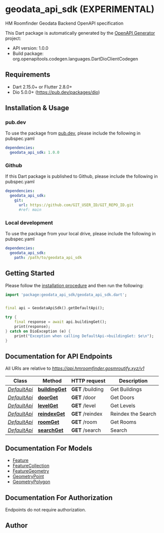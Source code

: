 # geodata_api_sdk (EXPERIMENTAL)
HM Roomfinder Geodata Backend OpenAPI specification

This Dart package is automatically generated by the [OpenAPI Generator](https://openapi-generator.tech) project:

- API version: 1.0.0
- Build package: org.openapitools.codegen.languages.DartDioClientCodegen

## Requirements

* Dart 2.15.0+ or Flutter 2.8.0+
* Dio 5.0.0+ (https://pub.dev/packages/dio)

## Installation & Usage

### pub.dev
To use the package from [pub.dev](https://pub.dev), please include the following in pubspec.yaml
```yaml
dependencies:
  geodata_api_sdk: 1.0.0
```

### Github
If this Dart package is published to Github, please include the following in pubspec.yaml
```yaml
dependencies:
  geodata_api_sdk:
    git:
      url: https://github.com/GIT_USER_ID/GIT_REPO_ID.git
      #ref: main
```

### Local development
To use the package from your local drive, please include the following in pubspec.yaml
```yaml
dependencies:
  geodata_api_sdk:
    path: /path/to/geodata_api_sdk
```

## Getting Started

Please follow the [installation procedure](#installation--usage) and then run the following:

```dart
import 'package:geodata_api_sdk/geodata_api_sdk.dart';


final api = GeodataApiSdk().getDefaultApi();

try {
    final response = await api.buildingGet();
    print(response);
} catch on DioException (e) {
    print("Exception when calling DefaultApi->buildingGet: $e\n");
}

```

## Documentation for API Endpoints

All URIs are relative to *https://api.hmroomfinder.gosmroutify.xyz/v1*

Class | Method | HTTP request | Description
------------ | ------------- | ------------- | -------------
[*DefaultApi*](doc/DefaultApi.md) | [**buildingGet**](doc/DefaultApi.md#buildingget) | **GET** /building | Get Buildings
[*DefaultApi*](doc/DefaultApi.md) | [**doorGet**](doc/DefaultApi.md#doorget) | **GET** /door | Get Doors
[*DefaultApi*](doc/DefaultApi.md) | [**levelGet**](doc/DefaultApi.md#levelget) | **GET** /level | Get Levels
[*DefaultApi*](doc/DefaultApi.md) | [**reindexGet**](doc/DefaultApi.md#reindexget) | **GET** /reindex | Reindex the Search
[*DefaultApi*](doc/DefaultApi.md) | [**roomGet**](doc/DefaultApi.md#roomget) | **GET** /room | Get Rooms
[*DefaultApi*](doc/DefaultApi.md) | [**searchGet**](doc/DefaultApi.md#searchget) | **GET** /search | Search


## Documentation For Models

 - [Feature](doc/Feature.md)
 - [FeatureCollection](doc/FeatureCollection.md)
 - [FeatureGeometry](doc/FeatureGeometry.md)
 - [GeometryPoint](doc/GeometryPoint.md)
 - [GeometryPolygon](doc/GeometryPolygon.md)


## Documentation For Authorization

Endpoints do not require authorization.


## Author




